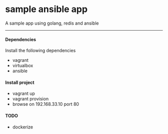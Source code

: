 # sample ansible app

A sample app using golang, redis and ansible

---

#### Dependencies

Install the following dependencies

- vagrant
- virtualbox
- ansible

#### Install project

- vagrant up
- vagrant provision
- browse on 192.168.33.10 port 80

#### TODO

- dockerize
